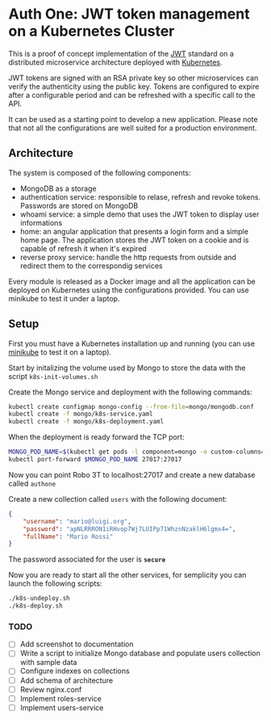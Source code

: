 # Auth One: JWT token management on a Kubernetes Cluster

This is a proof of concept implementation of the [JWT](https://jwt.io/) standard on a distributed microservice architecture deployed with [Kubernetes](https://kubernetes.io/).

JWT tokens are signed with an RSA private key so other microservices can verify the authenticity using the public key.  Tokens are configured to expire after a configurable period and can be refreshed with a specific call to the API.

It can be used as a starting point to develop a new application.  Please note that not all the configurations are well suited for a production environment.

## Architecture

The system is composed of the following components:

- MongoDB as a storage
- authentication service: responsible to relase, refresh and revoke tokens.  Passwords are stored on MongoDB
- whoami service: a simple demo that uses the JWT token to display user informations
- home: an angular application that presents a login form and a simple home page. The application stores the JWT token on a cookie and is capable of refresh it when it's expired
- reverse proxy service: handle the http requests from outside and redirect them to the correspondig services

Every module is released as a Docker image and all the application can be deployed on Kubernetes using the configurations provided.
You can use minikube to test it under a laptop.

## Setup

First you must have a Kubernetes installation up and running (you can use [minikube](https://github.com/kubernetes/minikube) to test it on a laptop).

Start by initalizing the volume used by Mongo to store the data with the script ```k8s-init-volumes.sh```

Create the Mongo service and deployment with the following commands:

```bash
kubectl create configmap mongo-config --from-file=mongo/mongodb.conf
kubectl create -f mongo/k8s-service.yaml
kubectl create -f mongo/k8s-deployment.yaml
```

When the deployment is ready forward the TCP port:

```bash
MONGO_POD_NAME=$(kubectl get pods -l component=mongo -o custom-columns=:metadata.name --no-headers=true)
kubectl port-forward $MONGO_POD_NAME 27017:27017
```

Now you can point Robo 3T to localhost:27017 and create a new database called ```authone```

Create a new collection called ```users``` with the following document:

```json
{
    "username": "mario@luigi.org",
    "password": "apNLRRRON1iRHvop7Wj7LUIPp71WhznNzaklH6lgmx4=",
    "fullName": "Mario Rossi"
}

```

The password associated for the user is **```secure```**

Now you are ready to start all the other services, for semplicity you can launch the following scripts:

```bash
./k8s-undeploy.sh
./k8s-deploy.sh
```

### TODO

* [ ] Add screenshot to documentation
* [ ] Write a script to initialize Mongo database and populate users collection with sample data
* [ ] Configure indexes on collections
* [ ] Add schema of architecture
* [ ] Review nginx.conf
* [ ] Implement roles-service
* [ ] Implement users-service
